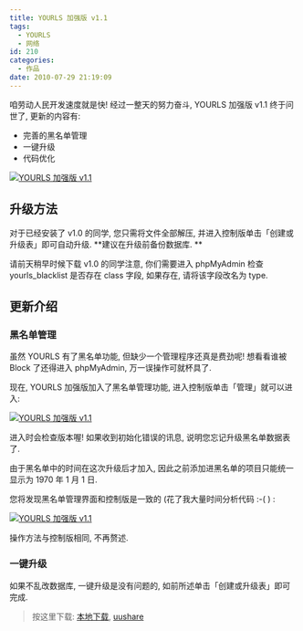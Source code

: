 ```yaml
---
title: YOURLS 加强版 v1.1
tags:
  - YOURLS
  - 网络
id: 210
categories:
  - 作品
date: 2010-07-29 21:19:09
---
```


咱劳动人民开发速度就是快\! 经过一整天的努力奋斗, YOURLS 加强版 v1.1 终于问世了, 更新的内容有:

* 完善的黑名单管理
* 一键升级
* 代码优化

[![YOURLS 加强版 v1.1](//img.beamnote.com/2010/yourls-mbrc-v1-1.png)](//img.beamnote.com/2010/yourls-mbrc-v1-1.png)<!-- more -->

## 升级方法

对于已经安装了 v1.0 的同学, 您只需将文件全部解压, 并进入控制版单击「创建或升级表」即可自动升级. **建议在升级前备份数据库. **

请前天稍早时候下载 v1.0 的同学注意, 你们需要进入 phpMyAdmin 检查 yourls_blacklist 是否存在 class 字段, 如果存在, 请将该字段改名为 type.

## 更新介绍

### 黑名单管理

虽然 YOURLS 有了黑名单功能, 但缺少一个管理程序还真是费劲呢\! 想看看谁被 Block 了还得进入 phpMyAdmin, 万一误操作可就杯具了.

现在, YOURLS 加强版加入了黑名单管理功能, 进入控制版单击「管理」就可以进入:

[![YOURLS 加强版 v1.1](//img.beamnote.com/2010/2010-07-29_20-53-07.png)](//img.beamnote.com/2010/2010-07-29_20-53-07.png)

进入时会检查版本喔\! 如果收到初始化错误的讯息, 说明您忘记升级黑名单数据表了.

由于黑名单中的时间在这次升级后才加入, 因此之前添加进黑名单的项目只能统一显示为 1970 年 1 月 1 日.

您将发现黑名单管理界面和控制版是一致的 (花了我大量时间分析代码 :-( ) :

[![YOURLS 加强版 v1.1](//img.beamnote.com/2010/2010-07-29_21-03-04.png)](//img.beamnote.com/2010/2010-07-29_21-03-04.png)

操作方法与控制版相同, 不再赘述.

### 一键升级

如果不乱改数据库, 一键升级是没有问题的, 如前所述单击「创建或升级表」即可完成.
> 按这里下载: [本地下载](http://raychow.info/wp-content/uploads/2010/07/yourls-1.4.3-mbrc-1.1.zip), [uushare](http://www.uushare.com/user/raychow/file/3330552)
